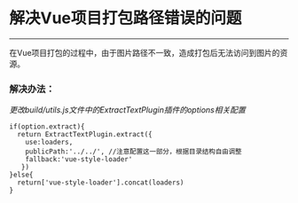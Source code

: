 # 解决Vue项目打包路径错误的问题
---
在Vue项目打包的过程中，由于图片路径不一致，造成打包后无法访问到图片的资源。

### 解决办法：
*更改build/utils.js文件中的ExtractTextPlugin插件的options相关配置*

```
if(option.extract){
  return ExtractTextPlugin.extract({
    use:loaders,
    publicPath:'../../', //注意配置这一部分，根据目录结构自由调整
    fallback:'vue-style-loader'
   })
}else{
  return['vue-style-loader'].concat(loaders)
}

```